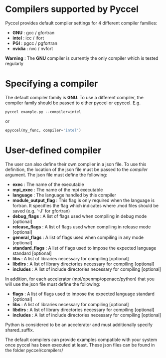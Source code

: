 # Compilers supported by Pyccel

Pyccel provides default compiler settings for 4 different compiler families:
-   **GNU** : gcc / gfortran
-   **intel** : icc / ifort
-   **PGI** : pgcc / pgfortran
-   **nvidia** : nvc / nvfort

**Warning** : The **GNU** compiler is currently the only compiler which is tested regularly

# Specifying a compiler

The default compiler family is **GNU**. To use a different compiler, the compiler family should be passed to either pyccel or epyccel.
E.g.
```shell
pyccel example.py --compiler=intel
```
or
```python
epyccel(my_func, compiler='intel')
```

# User-defined compiler

The user can also define their own compiler in a json file. To use this definition, the location of the json file must be passed to the _compiler_ argument. The json file must define the following:

-   **exec** : The name of the executable
-   **mpi\_exec** : The name of the mpi executable
-   **language** : The language handled by this compiler
-   **module\_output\_flag** : This flag is only required when the language is fortran. It specifies the flag which indicates where .mod files should be saved (e.g. '-J' for gfortran)
-   **debug\_flags** : A list of flags used when compiling in debug mode \[optional\]
-   **release\_flags** : A list of flags used when compiling in release mode \[optional\]
-   **general\_flags** : A list of flags used when compiling in any mode \[optional\]
-   **standard\_flags** : A list of flags used to impose the expected language standard \[optional\]
-   **libs** : A list of libraries necessary for compiling \[optional\]
-   **libdirs** : A list of library directories necessary for compiling \[optional\]
-   **includes** : A list of include directories necessary for compiling \[optional\]
  
In addition, for each accelerator (mpi/openmp/openacc/python) that you will use the json file must define the following:
  
-   **flags** : A list of flags used to impose the expected language standard \[optional\]
-   **libs** : A list of libraries necessary for compiling \[optional\]
-   **libdirs** : A list of library directories necessary for compiling \[optional\]
-   **includes** : A list of include directories necessary for compiling \[optional\]

Python is considered to be an accelerator and must additionally specify shared\_suffix.

The default compilers can provide examples compatible with your system once pyccel has been executed at least. These json files can be found in the folder pyccel/compilers/
